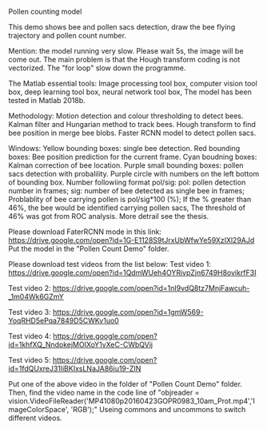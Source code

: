 Pollen counting model

This demo shows bee and pollen sacs detection, draw the bee flying trajectory and pollen count number.

Mention: the model running very slow. Please wait 5s, the image will be come out. The main problem is that the Hough transform coding is not vectorized. The "for loop" slow down the programme.

The Matlab essential tools:
  Image processing tool box,
  computer vision tool box,
  deep learning tool box,
  neural network tool box,
The model has been tested in Matlab 2018b.

Methodology:
 Motion detection and colour thresholding to detect bees.
 Kalman filter and Hungarian method to track bees.
 Hough transform to find bee position in merge bee blobs.
 Faster RCNN model to detect pollen sacs.


Windows:
 Yellow bounding boxes: single bee detection.
 Red bounding boxes: Bee position prediction for the current frame.
 Cyan boudning boxes: Kalman correction of bee location.
 Purple small bounding boxes: pollen sacs detection with probalility.
 Purple circle with numbers on the left bottom of bounding box.
 Number followiing format pol/sig:
    pol: pollen detection number in frames;
    sig: number of bee detected as single bee in frames;
    Problablity of bee carrying pollen is pol/sig*100 (%);
    If the % greater than 46%, the bee would be identified carrying pollen
    sacs, The threshold of 46% was got from ROC analysis. More detrail see
    the thesis.

Please download FaterRCNN mode in this link: https://drive.google.com/open?id=1G-E1128S9tJrxUbWfwYe59XzIXl29AJd
Put the model in the "Pollen Count Demo" folder.

Please download test videos from the list below:
Test video 1: https://drive.google.com/open?id=1QdmWUeh4OYRivpZjn6749H8ovikrfF3I

Test video 2: https://drive.google.com/open?id=1nI9vdQ8tz7MnjFawcuh-_1m04Wk6GZmY

Test video 3: https://drive.google.com/open?id=1gmW569-YoqRHD5ePqa7849D5CWKv1uo0

Test video 4: https://drive.google.com/open?id=1khfXQ_NndokejMOIXoY1vXeC-CWbQVij

Test video 5: https://drive.google.com/open?id=1fdQUxreJ31liBKIxsLNaJA86iu19-ZIN

Put one of the above video in the folder of "Pollen Count Demo" folder. Then, find the video name in the code line of "objreader = vision.VideoFileReader('MP41080p20160423GOPR0983_10am_Prot.mp4','ImageColorSpace', 'RGB');" Useing commons and uncommons to switch different videos.

